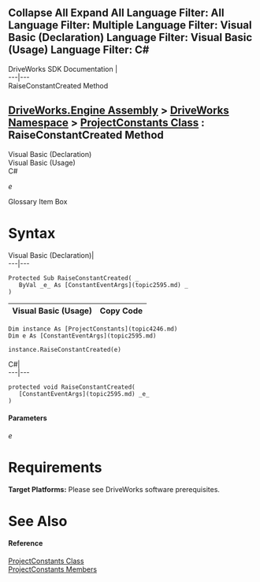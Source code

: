Collapse All Expand All Language Filter: All  Language Filter: Multiple  Language Filter: Visual Basic (Declaration) Language Filter: Visual Basic (Usage) Language Filter: C#  
---  
DriveWorks SDK Documentation  |   
---|---  
RaiseConstantCreated Method   
  
[DriveWorks.Engine Assembly](topic2156.md) > [DriveWorks Namespace](topic2159.md) > [ProjectConstants Class](topic4246.md) : RaiseConstantCreated Method  
---  
  
Visual Basic (Declaration)    
Visual Basic (Usage)    
C# 

_e_
    

Glossary Item Box

# Syntax

Visual Basic (Declaration)|   
---|---  
      
    
    Protected Sub RaiseConstantCreated( _
       ByVal _e_ As [ConstantEventArgs](topic2595.md) _
    )   
  
Visual Basic (Usage)| Copy Code  
---|---  
      
    
    Dim instance As [ProjectConstants](topic4246.md)
    Dim e As [ConstantEventArgs](topic2595.md)
     
    instance.RaiseConstantCreated(e)  
  
C#|   
---|---  
      
    
    protected void RaiseConstantCreated( 
       [ConstantEventArgs](topic2595.md) _e_
    )  
  
#### Parameters

 _e_
    

# Requirements

**Target Platforms:** Please see DriveWorks software prerequisites.

# See Also

#### Reference

[ProjectConstants Class](topic4246.md)   
[ProjectConstants Members](topic4247.md)


